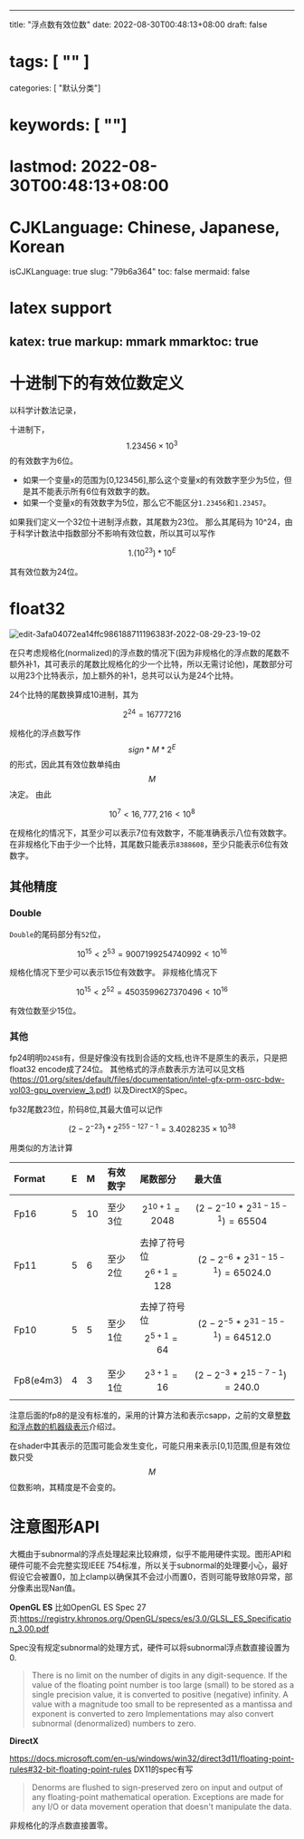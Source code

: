 
---
title: "浮点数有效位数"
date: 2022-08-30T00:48:13+08:00
draft: false
# tags: [ "" ]
categories: [ "默认分类"]
# keywords: [ ""]
# lastmod: 2022-08-30T00:48:13+08:00
# CJKLanguage: Chinese, Japanese, Korean
isCJKLanguage: true
slug: "79b6a364"
toc: false
mermaid: false
# latex support
katex: true
markup: mmark
mmarktoc: true
---


# 十进制下的有效位数定义

以科学计数法记录，

十进制下，
$$
1.23456 \times 10^3
$$
的有效数字为6位。

- 如果一个变量`x`的范围为[0,123456],那么这个变量x的有效数字至少为5位，但是其不能表示所有6位有效数字的数。
- 如果一个变量x的有效数字为5位，那么它不能区分`1.23456`和`1.23457`。

如果我们定义一个32位十进制浮点数，其尾数为23位。
那么其尾码为 10^24，由于科学计数法中指数部分不影响有效位数，所以其可以写作

$$
1.(10^{23}) * 10^E
$$

其有效位数为24位。

# float32

![edit-3afa04072ea14ffc986188711196383f-2022-08-29-23-19-02](https://img.blurredcode.com/img/edit-3afa04072ea14ffc986188711196383f-2022-08-29-23-19-02.png?x-oss-process=style/compress)

在只考虑规格化(normalized)的浮点数的情况下(因为非规格化的浮点数的尾数不额外补1，其可表示的尾数比规格化的少一个比特，所以无需讨论他)，尾数部分可以用23个比特表示，加上额外的补1，总共可以认为是24个比特。

24个比特的尾数换算成10进制，其为

$$
2^{24} = 16777216
$$

规格化的浮点数写作 $$sign * M * 2^{E}$$ 的形式，因此其有效位数单纯由$$M$$决定。
由此

$$
10^7<16,777,216 < 10^8
$$

在规格化的情况下，其至少可以表示7位有效数字，不能准确表示八位有效数字。
在非规格化下由于少一个比特，其尾数只能表示`8388608`，至少只能表示6位有效数字。

## 其他精度

### Double
`Double`的尾码部分有`52`位，

$$ 10^{15} <  2^{53} = 9007199254740992 < 10^{16} $$

规格化情况下至少可以表示15位有效数字。
非规格化情况下

$$ 10^{15} <  2^{52} = 4503599627370496< 10^{16} $$

有效位数至少15位。

### 其他

fp24明明`D24S8`有，但是好像没有找到合适的文档,也许不是原生的表示，只是把float32 encode成了24位。
其他格式的浮点数表示方法可以见文档
(https://01.org/sites/default/files/documentation/intel-gfx-prm-osrc-bdw-vol03-gpu_overview_3.pdf)
以及DirectX的Spec。

fp32尾数23位，阶码8位,其最大值可以记作

$$
(2 - 2^{-23}) * 2 ^ {255 - 127 - 1} = 3.4028235 × 10^{38}
$$

用类似的方法计算

| Format | E      | M | 有效数字 |  尾数部分 | 最大值 |
| :---      | :---      | :--- | :---        |:---    | :---     |
|Fp16|5|10| 至少3位 |  $$2^{10 + 1} = 2048$$ | $$(2 - 2^{-10} * 2 ^{ 31 - 15 - 1}) = 65504$$ | 
|Fp11|5|6| 至少2位 |  去掉了符号位 $$2^{6 + 1} = 128$$ |$$(2 - 2^{-6} * 2 ^{ 31 - 15 - 1}) = 65024.0$$ |
|Fp10|5|5| 至少1位 |  去掉了符号位 $$2^{5 + 1} = 64$$ |$$(2 - 2^{-5} * 2 ^{ 31 - 15 - 1}) = 64512.0$$|
|Fp8(e4m3) |4|3| 至少1位 |  $$2^{3 + 1} = 16$$ | $$(2 - 2^{-3} * 2 ^{ 15 - 7 - 1}) = 240.0$$ |

注意后面的fp8的是没有标准的，采用的计算方法和表示csapp，之前的文章[整数和浮点数的机器级表示](https://blurredcode.com/2020/09/%E6%95%B4%E6%95%B0%E5%92%8C%E6%B5%AE%E7%82%B9%E6%95%B0%E7%9A%84%E6%9C%BA%E5%99%A8%E7%BA%A7%E8%A1%A8%E7%A4%BA/)介绍过。

在shader中其表示的范围可能会发生变化，可能只用来表示[0,1]范围,但是有效位数只受$$M$$位数影响，其精度是不会变的。


# 注意图形API

大概由于subnormal的浮点处理起来比较麻烦，似乎不能用硬件实现。图形API和硬件可能不会完整实现IEEE 754标准，所以关于subnormal的处理要小心，最好假设它会被置0，加上clamp以确保其不会过小而置0，否则可能导致除0异常，部分像素出现Nan值。

**OpenGL ES**
比如OpenGL ES Spec 27页:https://registry.khronos.org/OpenGL/specs/es/3.0/GLSL_ES_Specification_3.00.pdf

Spec没有规定subnormal的处理方式，硬件可以将subnormal浮点数直接设置为0.
>There is no limit on the number of digits in any digit-sequence. If the value of the floating point number
is too large (small) to be stored as a single precision value, it is converted to positive (negative) infinity. A
value with a magnitude too small to be represented as a mantissa and exponent is converted to zero
Implementations may also convert subnormal (denormalized) numbers to zero.


**DirectX**

https://docs.microsoft.com/en-us/windows/win32/direct3d11/floating-point-rules#32-bit-floating-point-rules
DX11的spec有写

> Denorms are flushed to sign-preserved zero on input and output of any floating-point mathematical operation. Exceptions are made for any I/O or data movement operation that doesn't manipulate the data.

非规格化的浮点数直接置零。
